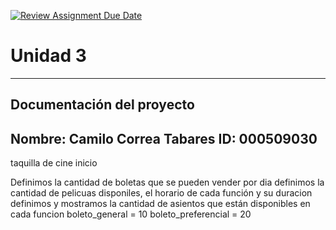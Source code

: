 [![Review Assignment Due Date](https://classroom.github.com/assets/deadline-readme-button-22041afd0340ce965d47ae6ef1cefeee28c7c493a6346c4f15d667ab976d596c.svg)](https://classroom.github.com/a/MuElT52l)
# Unidad 3
---
## Documentación del proyecto
Nombre:  Camilo Correa Tabares
ID:  000509030
---
taquilla de cine
inicio

Definimos la cantidad de boletas que se pueden vender por dia
definimos la cantidad de pelicuas disponiles, el horario de cada función y su duracion
definimos y mostramos la cantidad de asientos que están disponibles en cada funcion
boleto_general = 10
boleto_preferencial = 20


